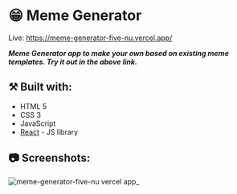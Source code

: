 # 😁 Meme Generator

Live: https://meme-generator-five-nu.vercel.app/

***Meme Generator app to make your own based on existing meme templates. Try it out in the above link.***

## ⚒️ Built with:
- HTML 5
- CSS 3
- JavaScript
- [React](https://reactjs.org/) - JS library

## 📷 Screenshots:

![meme-generator-five-nu vercel app_](https://github.com/user-attachments/assets/1875f72f-58e3-4a63-ac56-0d85589b4419)

